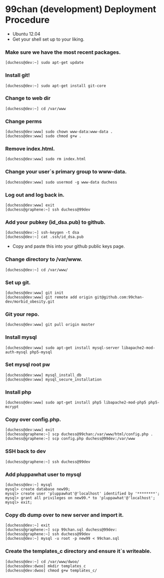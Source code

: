 99chan (development) Deployment Procedure
=========================================
* Ubuntu 12.04
* Get your shell set up to your liking.

### Make sure we have the most recent packages.

	[duchess@dev:~] sudo apt-get update

### Install git!

	[duchess@dev:~] sudo apt-get install git-core

### Change to web dir

	[duchess@dev:~] cd /var/www

### Change perms

	[duchess@dev:www] sudo chown www-data:www-data .
	[duchess@dev:www] sudo chmod g+w .

### Remove index.html.

	[duchess@dev:www] sudo rm index.html

### Change your user`s primary group to www-data.

	[duchess@dev:www] sudo usermod -g www-data duchess

### Log out and log back in.

	[duchess@dev:www] exit
	[duchess@graphene:~] ssh duchess@99dev

### Add your pubkey (id_dsa.pub) to github.

	[duchess@dev:~] ssh-keygen -t dsa
	[duchess@dev:~] cat .ssh/id_dsa.pub

* Copy and paste this into your github public keys page.

### Change directory to /var/www.

	[duchess@dev:~] cd /var/www/

### Set up git.

	[duchess@dev:www] git init
	[duchess@dev:www] git remote add origin git@github.com:99chan-dev/morbid_obesity.git

### Git your repo.

	[duchess@dev:www] git pull origin master

### Install mysql

	[duchess@dev:www] sudo apt-get install mysql-server libapache2-mod-auth-mysql php5-mysql

### Set mysql root pw

	[duchess@dev:www] mysql_install_db
	[duchess@dev:www] mysql_secure_installation

### Install php

	[duchess@dev:www] sudo apt-get install php5 libapache2-mod-php5 php5-mcrypt

### Copy over config.php.

	[duchess@dev:www] exit
	[duchess@graphene:~] scp duchess@99chan:/var/www/html/config.php .
	[duchess@graphene:~] scp config.php duchess@99dev:/var/www

### SSH back to dev

	[duchess@graphene:~] ssh duchess@99dev 

### Add pluppawhat user to mysql

	[duchess@dev:~] mysql
	mysql> create database new99;
	mysql> create user 'pluppawhat'@'localhost' identified by '********';
	mysql> grant all privileges on new99.* to 'pluppawhat'@'localhost';
	mysql> exit;

### Copy db dump over to new server and import it.

	[duchess@dev:~] exit
	[duchess@graphene:~] scp 99chan.sql duchess@99dev:
	[duchess@graphene:~] ssh duchess@99dev
	[duchess@dev:~] mysql -u root -p new99 < 99chan.sql

### Create the templates_c directory and ensure it`s writeable.

	[duchess@dev:~] cd /var/www/dwoo/
	[duchess@dev:dwoo] mkdir templates_c
	[duchess@dev:dwoo] chmod g+w templates_c/
